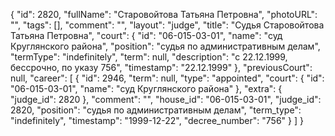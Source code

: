 {
    "id": 2820,
    "fullName": "Старовойтова Татьяна Петровна",
    "photoURL": "",
    "tags": [],
    "comment": "",
    "layout": "judge",
    "title": "Судья Старовойтова Татьяна Петровна",
    "court": {
        "id": "06-015-03-01",
        "name": "суд Круглянского района",
        "position": "судья по административным делам",
        "termType": "indefinitely",
        "term": null,
        "description": "c 22.12.1999, бессрочно, по указу 756",
        "timestamp": "22.12.1999"
    },
    "previousCourt": null,
    "career": [
        {
            "id": 2946,
            "term": null,
            "type": "appointed",
            "court": {
                "id": "06-015-03-01",
                "name": "суд Круглянского района"
            },
            "extra": {
                "judge_id": 2820
            },
            "comment": "",
            "house_id": "06-015-03-01",
            "judge_id": 2820,
            "position": "судья по административным делам",
            "term_type": "indefinitely",
            "timestamp": "1999-12-22",
            "decree_number": "756"
        }
    ]
}